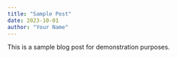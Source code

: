 ```yaml
---
title: "Sample Post"
date: 2023-10-01
author: "Your Name"
---
```


This is a sample blog post for demonstration purposes.
